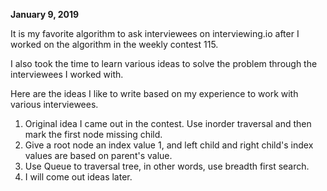 
**January 9, 2019**<br>

It is my favorite algorithm to ask interviewees on interviewing.io after I worked on the algorithm in the weekly contest 115. <br>

I also took the time to learn various ideas to solve the problem through the interviewees I worked with. 

Here are the ideas I like to write based on my experience to work with various interviewees. 

1. Original idea I came out in the contest. Use inorder traversal and then mark the first node missing child. 
2. Give a root node an index value 1, and left child and right child's index values are based on parent's value. 
3. Use Queue to traversal tree, in other words, use breadth first search. 
4. I will come out ideas later. 
